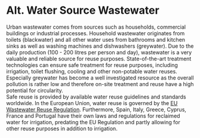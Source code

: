 # Alt. Water Source Wastewater
Urban wastewater comes from sources such as households, commercial buildings or industrial processes. Household wastewater originates from toilets (blackwater) and all other water uses from bathrooms and kitchen sinks as well as washing machines and dishwashers (greywater). Due to the daily production (100 - 200 litres per person and day), wastewater is a very valuable and reliable source for reuse purposes. State-of-the-art treatment technologies can ensure safe treatment for reuse purposes, including irrigation, toilet flushing, cooling and other non-potable water reuses. 
Especially greywater has become a well investigated resource as the overall pollution is rather low and therefore on-site treatment and reuse have a high potential for circularity.  
Safe reuse is provided by available water reuse guidelines and standards worldwide. In the European Union, water reuse is governed by the [EU Wastewater Reuse Regulation](https://eur-lex.europa.eu/legal-content/EN/TXT/?uri=CELEX%3A32020R0741). Furthermore,  Spain, Italy, Greece, Cyprus, France and Portugal have their own laws and regulations for reclaimed water for irrigation, predating the EU Regulation and partly allowing for other reuse purposes in addition to irrigation.  
